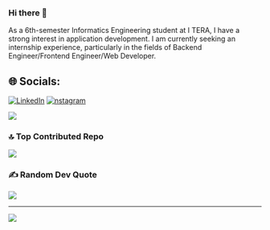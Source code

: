 ### Hi there 👋
As a 6th-semester Informatics Engineering student at I TERA, I have a strong interest in application development. I am currently seeking an internship experience, particularly in the fields of Backend Engineer/Frontend Engineer/Web Developer.


## 🌐 Socials:
[![LinkedIn](https://img.shields.io/badge/LinkedIn-%230077B5.svg?logo=linkedin&logoColor=white)](https://linkedin.com/in/MichaelPascalisSimanjuntak) 
[![nstagram](https://img.shields.io/badge/Instagram-E4405F?style=for-the-badge&logo=instagram&logoColor=white)](https://www.instagram.com/kl._stak/) 


![](https://github-readme-stats.vercel.app/api/top-langs/?username=klstak&theme=dark&hide_border=false&include_all_commits=true&count_private=true&layout=compact)


### 🔝 Top Contributed Repo
![](https://github-contributor-stats.vercel.app/api?username=klstak&limit=5&theme=dark&combine_all_yearly_contributions=true)


### ✍️ Random Dev Quote
![](https://quotes-github-readme.vercel.app/api?type=horizontal&theme=radical)


---
[![](https://visitcount.itsvg.in/api?id=klstak&icon=0&color=0)](https://visitcount.itsvg.in)

<!-- Proudly created with GPRM ( https://gprm.itsvg.in ) -->
